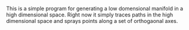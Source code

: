 This is a simple program for generating a low domensional manifold in a high dimensional space. Right now it simply traces paths in the high dimensional space and sprays points along a set of orthogaonal axes.
